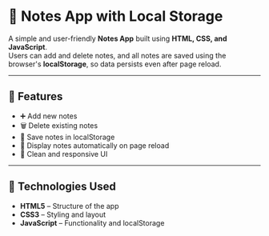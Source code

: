 # 📝 Notes App with Local Storage

A simple and user-friendly **Notes App** built using **HTML, CSS, and JavaScript**.  
Users can add and delete notes, and all notes are saved using the browser's **localStorage**, so data persists even after page reload.

---

## 🚀 Features

- ➕ Add new notes
- 🗑️ Delete existing notes
- 💾 Save notes in localStorage
- 🔄 Display notes automatically on page reload
- 🎨 Clean and responsive UI

---

## 🧠 Technologies Used

- **HTML5** – Structure of the app  
- **CSS3** – Styling and layout  
- **JavaScript** – Functionality and localStorage
